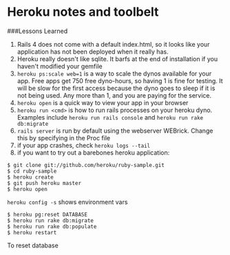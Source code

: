 # Heroku notes and toolbelt

###Lessons Learned
1. Rails 4 does not come with a default index.html, so it looks like your application has not been deployed when it really has.
2. Heroku really doesn't like sqlite. It barfs at the end of installation if you haven't modified your gemfile
3. `heroku ps:scale web=1` is a way to scale the dynos available for your app. Free apps get 750 free dyno-hours, so having 1 is fine for testing. It will be slow for the first access because the dyno goes to sleep if it is not being used. Any more than 1, and you are paying for the service.
4. `heroku open` is a quick way to view your app in your browser
5. `heroku run <cmd>` is how to run rails processes on your heroku dyno. Examples include `heroku run rails console` and `heroku run rake db:migrate`
6. `rails server` is run by default using the webserver WEBrick. Change this by specifying in the Proc file
7. if your app crashes, check `heroku logs --tail`
8. if you want to try out a barebones heroku application:
```
$ git clone git://github.com/heroku/ruby-sample.git
$ cd ruby-sample
$ heroku create
$ git push heroku master
$ heroku open
```
`heroku config -s` shows environment vars

```
$ heroku pg:reset DATABASE
$ heroku run rake db:migrate
$ heroku run rake db:populate
$ heroku restart
```
To reset database